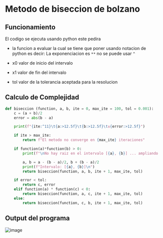 # Metodo de biseccion de bolzano

## Funcionamiento

El codigo se ejecuta usando python este pedira

- la funcion a evaluar la cual se tiene que poner usando notacion de python es
    decir: La exponenciacion es `**` no se puede usar `^`

- x0 valor de inicio del intervalo

- x1 valor de fin del intervalo

- tol valor de la tolerancia aceptada para la resolucion

## Calculo de Complejidad

```python
def biseccion (function, a, b, ite = 0, max_ite = 100, tol = 0.001):
    c = (a + b)/2
    error = abs(b - a)

    print(f"{ite:^11}\t{a:>12.5f}\t{b:>12.5f}\t±{error:>12.5f}")

    if ite > max_ite:
        return f"El metodo no converge en {max_ite} iteraciones"

    if function(a)*function(b) > 0:
        print(f"\nNo hay raiz en el intervalo [{a}, {b}] ... ampliando el intervalo")

        a, b = a - (b - a)/2, b + (b - a)/2
        print(f"Intervalo: [{a}, {b}]\n")
        return biseccion(function, a, b, ite + 1, max_ite, tol)

    if error < tol:
        return c, error
    elif function(a) * function(c) < 0:
        return biseccion(function, a, c, ite + 1, max_ite, tol)
    else:
        return biseccion(function, c, b, ite + 1, max_ite, tol)
```

## Output del programa

![image](https://user-images.githubusercontent.com/31489991/144049015-d410ca80-c5f8-4454-b32c-81ab8d0ffb87.png)
